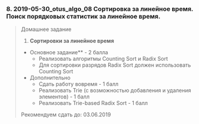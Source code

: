 ### 8. 2019-05-30_otus_algo_08 Сортировка за линейное время. Поиск порядковых статистик за линейное время.

> Домашнее задание
>
> 1. **Сортировки за линейное время**
> - Основное задание** - 2 балла
>    - Реализовать алгоритмы Counting Sort и Radix Sort
>    - Для сортировки разрядов Radix Sort должен использовать Counting Sort
> - Дополнительно
>    - Сдать работу вовремя - 1 балл
>    - Реализовать Trie (с возможностью добавления и удаления элементов) - 1 балл
>    - Реализовать Trie-based Radix Sort - 1 балл
>
> Рекомендуем сдать до: 03.06.2019